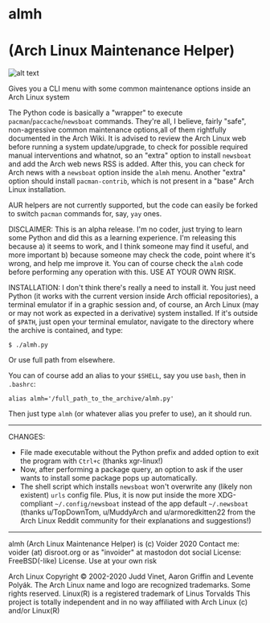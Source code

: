 # almh
# (Arch Linux Maintenance Helper)
![alt text](https://raw.githubusercontent.com/voider755/almh/main/Screenshot_2020-12-28_10-25-09.png)

Gives you a CLI menu with some common maintenance options inside an Arch Linux system 

The Python code is basically a "wrapper" to execute ```pacman```/```paccache```/```newsboat``` commands. They're all, I believe, fairly "safe", non-agressive common maintenance options,all of them rightfully documented in the Arch Wiki. It is advised to review the Arch Linux web before running a system update/upgrade, to check for possible required manual interventions and whatnot, so an "extra" option to install ```newsboat``` and add the Arch web news RSS is added. After this, you can check for Arch news with a ```newsboat``` option inside the ```almh``` menu. Another "extra" option should install ```pacman-contrib```, which is not present in a "base" Arch Linux installation.

AUR helpers are not currently supported, but the code can easily be forked to switch ```pacman``` commands for, say, ```yay``` ones.

DISCLAIMER: This is an alpha release. I'm no coder, just trying to learn some Python and did this as a learning experience. I'm releasing this because a) it seems to work, and I think someone may find it useful, and more important b) because someone may check the code, point where it's wrong, and help me improve it. You can of course check the ```almh``` code before performing any operation with this. USE AT YOUR OWN RISK.

INSTALLATION: I don't think there's really a need to install it. You just need Python (it works with the current version inside Arch official repositories), a terminal emulator if in a graphic session and, of course, an Arch Linux (may or may not work as expected in a derivative) system installed. If it's outside of ```$PATH```, just open your terminal emulator, navigate to the directory where the archive is contained, and type:

```shell
$ ./almh.py
```
Or use full path from elsewhere.

You can of course add an alias to your ```$SHELL```, say you use ```bash```, then in ```.bashrc```:
```shell
alias almh='/full_path_to_the_archive/almh.py'
```
Then just type ```almh``` (or whatever alias you prefer to use), an it should run.
****************************************************************************
CHANGES: 
- File made executable without the Python prefix and added option to exit the program with ```Ctrl+c``` (thanks xgr-linux!)
- Now, after performing a package query, an option to ask if the user wants to install some package pops up automatically.
- The shell script which installs ```newsboat``` won't overwrite any (likely non existent) ```urls``` config file. Plus, it is now put inside the more XDG-compliant ```~/.config/newsboat``` instead of the app default ```~/.newsboat``` (thanks u/TopDownTom, u/MuddyArch and u/armoredkitten22 from the Arch Linux Reddit community for their explanations and suggestions!)
****************************************************************************
almh (Arch Linux Maintenance Helper) is (c) Voider 2020
Contact me: voider (at) disroot.org or as "invoider" at mastodon dot social
License: FreeBSD(-like) License. Use at your own risk

Arch Linux Copyright © 2002-2020 Judd Vinet, Aaron Griffin and Levente Polyák.
The Arch Linux name and logo are recognized trademarks. Some rights reserved.
Linux(R) is a registered trademark of Linus Torvalds
This project is totally independent and in no way affiliated with Arch Linux (c) and/or Linux(R)
